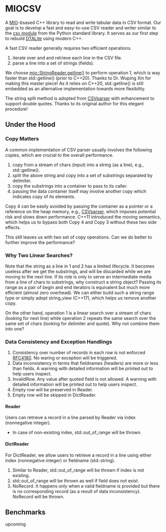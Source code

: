 # MIOCSV

A [MIO](https://github.com/wxinix/wxlib/tree/main/mio)-bsased C++ library to read and write tabular data in CSV format. Our goal is to develop a fast and easy-to-use CSV reader and writer similar to the [csv module](https://docs.python.org/3/library/csv.html#module-csv) from the Python standard library. It serves as our first step to rebuild [DTALite](https://github.com/asu-trans-ai-lab/DTALite) using modern C++.

A fast CSV reader generally requires two efficient operations.
1. iterate over and and retrieve each line in the CSV file.
2. parse a line into a set of strings (fields).

We choose [mio::StringReader.getline()](https://github.com/wxinix/wxlib/blob/main/mio/include/mio/stringreader.hpp) to perform operation 1, which is way faster than std::getline() (prior to C++20). Thanks to Dr. Wuping Xin for making this master piece! As it relies on C++20, std::getline() is still embedded as an alternative implementation towards more flexibility.

The string split method is adopted from [CSVparser](https://github.com/rsylvian/CSVparser) with enhancement to support double quotes. Thanks to its original author for this elegant procedure!

## Under the Hood
### Copy Matters
A common implementation of CSV parser usually involves the following copies, which are crucial to the overall performance.

1. copy from a stream of chars (input) into a string (as a line), e.g., std::getline().
2. split the above string and copy into a set of substrings separated by delimiter.
3. copy the substrings into a container to pass to its caller.
4. passing the data container itself may involve another copy which indicates copy of its elements. 

Copy 4 can be easily avoided by passing the container as a pointer or a reference on the heap memory, e.g., [CSVparser](https://github.com/rsylvian/CSVparser), which imposes potential risk and slows down performance. C++11 introduced the moving semantics, which helps us to bypass both Copy 4 and Copy 3 without these two side effects.

This still leaves us with two set of copy operations. Can we do better to further improve the performance?

### Why Two Linear Searches?

Note that the string as a line in 1 and 2 has a limited lifecycle. It becomes useless after we get the substrings, and will be discarded while we are moving to the next line. If its role is only to serve an intermediate media from a line of chars to substrings, why construct a string object? Passing its range as a pair of begin and end iterators is equivalent but much more efficient (almost zero overhead). We can either build such a string range type or simply adopt string_view (C++17), which helps us remove another copy.

On the other hand, operation 1 is a linear search over a stream of chars (looking for next line) while operation 2 repeats the same search over the same set of chars (looking for delimiter and quote). Why not combine them into one?
### Data Consistency and Exception Handlings
1. Consistency over number of records in each row is not enforced [RFC4180](https://www.rfc-editor.org/rfc/rfc4180.txt). No waring or exception will be triggered.
2. Data inconsistency in terms that fieldnames (headers) are more or less than fields. A warning with detailed information will be printed out to help users inspect.
3. InvalidRow. Any value after quoted field is not allowed. A warning with detailed information will be printed out to help users inspect.
4. Empty row will be preserved in Reader.
5. Empty row will be skipped in DictReader.

#### Reader
Users can retrieve a record in a line parsed by Reader via index (nonnegative integer).
* In case of non-existing index, std::out_of_range will be thrown.

#### DictReader
For DictReader, we allow users to retrieve a record in a line using either index (nonnegative integer) or fieldname (std::string). 
1. Similar to Reader, std::out_of_range will be thrown if index is not existing. 
2. std::out_of_range will be thrown as well if field does not exist.
3. NoRecord. It happens only when a valid fieldname is provided but there is no corresponding record (as a result of data inconsistency). NoRecord will be thrown.

## Benchmarks
upcoming